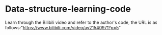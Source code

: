 # Data-structure-learning-code
Learn through the Bilibili video and refer to the author's code, the URL is as follows:"https://www.bilibili.com/video/av21540971?p=5"
